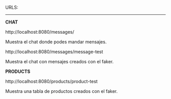 URLS:

**********************************

**CHAT**

http://localhost:8080/messages/

Muestra el chat donde podes mandar mensajes.

http://localhost:8080/messages/message-test

Muestra el chat con mensajes creados con el faker.

**PRODUCTS**

http://localhost:8080/products/product-test

Muestra una tabla de productos creados con el faker.

